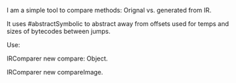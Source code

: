 I am a simple tool to compare methods: Orignal vs. generated from IR.It uses #abstractSymbolic to abstract away from offsets used for temps andsizes of bytecodes between jumps.Use: IRComparer new compare: Object.IRComparer new compareImage.